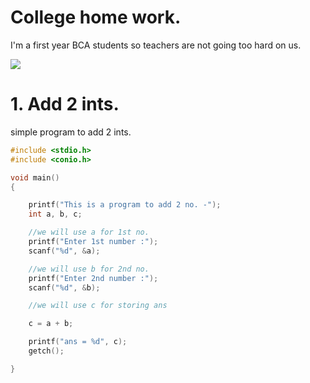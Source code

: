 # College home work.
I'm a first year BCA students so teachers are not going too hard on us.

![](https://encrypted-tbn0.gstatic.com/images?q=tbn:ANd9GcQ46X8GC9H8dEnX-VIFwT1YNvmX4o8OPJsHlQ&usqp=CAU)

# 1. Add 2 ints.
simple program to add 2 ints.

```c
#include <stdio.h>
#include <conio.h>

void main()
{

	printf("This is a program to add 2 no. -");
	int a, b, c;

	//we will use a for 1st no.
	printf("Enter 1st number :");
	scanf("%d", &a);

	//we will use b for 2nd no.
	printf("Enter 2nd number :");
	scanf("%d", &b);

	//we will use c for storing ans

	c = a + b;

	printf("ans = %d", c);
	getch();

}
```
